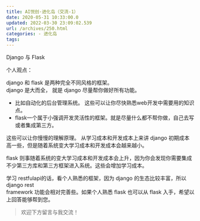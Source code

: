 ```yaml
---
title: AI悦创·进化岛（交流-1）
date: 2020-05-31 10:33:00.0
updated: 2022-03-30 23:09:02.539
url: /archives/250.html
categories: - 进化岛
tags: 
---
```




Django 与 Flask

个人观点：

django 和 flask 是两种完全不同风格的框架。  
django 是大而全， 就是 django 尽量帮你做好所有功能。

*   比如自动化的后台管理系统。 这些可以让你尽快熟悉web开发中需要用的知识点。
*   flask一个属于小强调开发灵活性的框架。就是尽量什么都不帮你做，自己去写或者集成第三方。

这些可以让你慢慢的理解原理。 从学习成本和开发成本上来讲 django 初期成本高一些，但是随着系统变大学习成本和开发成本会越来越小。

flask 则事随着系统的变大学习成本和开发成本会上升，因为你会发现你需要集成不少第三方库和第三方框架进入系统。这些会增加学习成本。

学习 restfulapi的话，看个人熟悉的框架，因为 django 的生态比较丰富，所以 django rest  
framework 功能会相对完善些。如果个人熟悉 flask 也可以从 flask 入手，希望以上回答能够帮到您。

> 欢迎下方留言与我交流！
